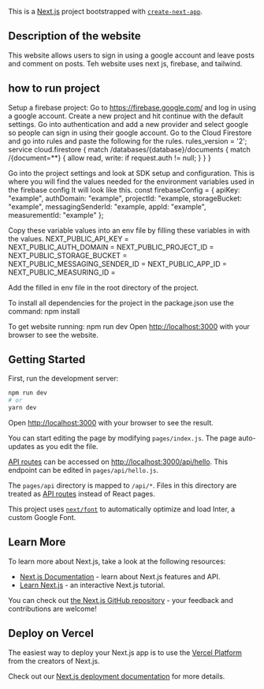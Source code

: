This is a [Next.js](https://nextjs.org/) project bootstrapped with [`create-next-app`](https://github.com/vercel/next.js/tree/canary/packages/create-next-app).

## Description of the website

This website allows users to sign in using a google account and leave posts and comment on posts.
Teh website uses next js, firebase, and tailwind.

## how to run project

Setup a firebase project:
Go to https://firebase.google.com/ and log in using a google account.
Create a new project and hit continue with the default settings.
Go into authentication and add a new provider and select google so people can sign in using their google account.
Go to the Cloud Firestore and go into rules and paste the following for the rules.
rules_version = '2';
service cloud.firestore {
match /databases/{database}/documents {
match /{document=\*\*} {
allow read, write: if request.auth != null;
}
}
}

Go into the project settings and look at SDK setup and configuration.
This is where you will find the values needed for the environment variables used in the firebase config
It will look like this.
const firebaseConfig = {
apiKey: "example",
authDomain: "example",
projectId: "example,
storageBucket: "example",
messagingSenderId: "example,
appId: "example",
measurementId: "example"
};

Copy these variable values into an env file by filling these variables in with the values.
NEXT_PUBLIC_API_KEY =  
NEXT_PUBLIC_AUTH_DOMAIN =
NEXT_PUBLIC_PROJECT_ID =
NEXT_PUBLIC_STORAGE_BUCKET =
NEXT_PUBLIC_MESSAGING_SENDER_ID =
NEXT_PUBLIC_APP_ID =
NEXT_PUBLIC_MEASURING_ID =

Add the filled in env file in the root directory of the project.

To install all dependencies for the project in the package.json use the command:
npm install

To get website running:
npm run dev
Open [http://localhost:3000](http://localhost:3000) with your browser to see the website.

## Getting Started

First, run the development server:

```bash
npm run dev
# or
yarn dev
```

Open [http://localhost:3000](http://localhost:3000) with your browser to see the result.

You can start editing the page by modifying `pages/index.js`. The page auto-updates as you edit the file.

[API routes](https://nextjs.org/docs/api-routes/introduction) can be accessed on [http://localhost:3000/api/hello](http://localhost:3000/api/hello). This endpoint can be edited in `pages/api/hello.js`.

The `pages/api` directory is mapped to `/api/*`. Files in this directory are treated as [API routes](https://nextjs.org/docs/api-routes/introduction) instead of React pages.

This project uses [`next/font`](https://nextjs.org/docs/basic-features/font-optimization) to automatically optimize and load Inter, a custom Google Font.

## Learn More

To learn more about Next.js, take a look at the following resources:

- [Next.js Documentation](https://nextjs.org/docs) - learn about Next.js features and API.
- [Learn Next.js](https://nextjs.org/learn) - an interactive Next.js tutorial.

You can check out [the Next.js GitHub repository](https://github.com/vercel/next.js/) - your feedback and contributions are welcome!

## Deploy on Vercel

The easiest way to deploy your Next.js app is to use the [Vercel Platform](https://vercel.com/new?utm_medium=default-template&filter=next.js&utm_source=create-next-app&utm_campaign=create-next-app-readme) from the creators of Next.js.

Check out our [Next.js deployment documentation](https://nextjs.org/docs/deployment) for more details.
